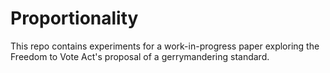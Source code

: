 # Proportionality
This repo contains experiments for a work-in-progress paper exploring the Freedom to Vote Act's proposal of a gerrymandering standard.

